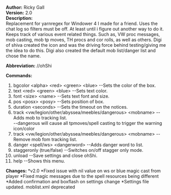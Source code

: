 **Author:** Ricky Gall  
**Version:** 2.0  
**Description:**  
Replacement for yarnregex for Windower 4 I made for a friend. Uses the chat log so filters must be off. At least until i figure out another way to do it. Keeps track of various event related things. Such as, VW proc messages, mob casting, mob tp moves, TH procs and cor rolls, as well as others. Digi of shiva created the icon and was the driving force behind testing/giving me the idea to do this. Digi also created the default mob list/danger list and chose the name.

**Abbreviation:** //ohShi

**Commands:**
 1. bgcolor &lt;alpha&gt; &lt;red&gt; &lt;green&gt; &lt;blue&gt; --Sets the color of the box.
 2. text &lt;red&gt; &lt;green&gt; &lt;blue&gt; --Sets text color.
 2. font &lt;size&gt; &lt;name&gt; --Sets text font and size.
 3. pos &lt;posx&gt; &lt;posy&gt; --Sets position of box.
 4. duration &lt;seconds&gt; --Sets the timeout on the notices.
 5. track &lt;vw/legion/other/abyssea/meebles/dangerous&gt; &lt;mobname&gt; --Adds mob to tracking list.<br/>--dangerous will cause all tpmoves/spell casting to trigger the warning icon/color
 6. track &lt;vw/legion/other/abyssea/meebles/dangerous&gt; &lt;mobname&gt; --Remove mob fom tracking list.
 7. danger &lt;spell/ws&gt; &lt;dangerword&gt; --Adds danger word to list.
 8. staggeronly (true/false) --Switches on/off stagger only mode.
 9. unload --Save settings and close ohShi.
 10. help --Shows this menu.
 
**Changes:**
*v2.0
 *Fixed issue with nil value on ws or blue magic cast from player
 *Fixed magic messages due to the spell resources being different
 *Added confirmation and boxflash on settings change
 *Settings file updated. moblist.xml deprecated
